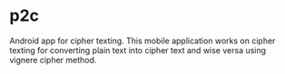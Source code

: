 # p2c
Android app for cipher texting. This mobile application works on cipher texting for converting plain text into cipher text and wise versa using vignere cipher method.
